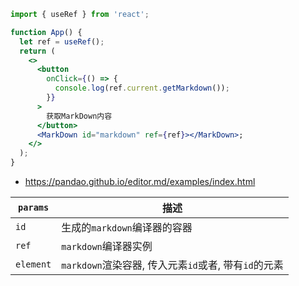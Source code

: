 ```jsx
import { useRef } from 'react';

function App() {
  let ref = useRef();
  return (
    <>
      <button
        onClick={() => {
          console.log(ref.current.getMarkdown());
        }}
      >
        获取MarkDown内容
      </button>
      <MarkDown id="markdown" ref={ref}></MarkDown>;
    </>
  );
}
```

- https://pandao.github.io/editor.md/examples/index.html

| `params`  | 描述                                                 |
| --------- | ---------------------------------------------------- |
| `id`      | 生成的`markdown`编译器的容器                         |
| `ref`     | `markdown`编译器实例                                 |
| `element` | `markdown`渲染容器, 传入元素`id`或者, 带有`id`的元素 |
